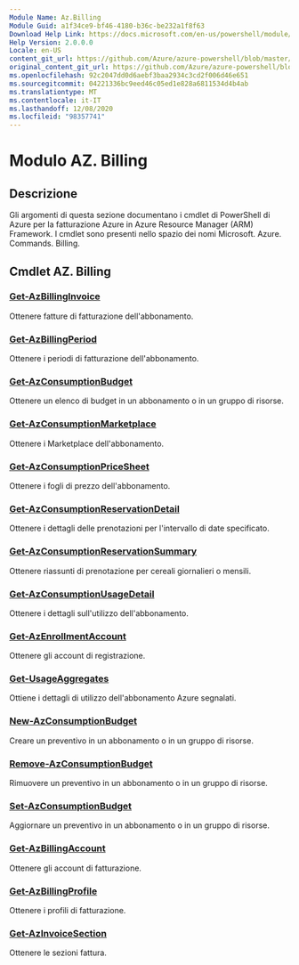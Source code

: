 ```yaml
---
Module Name: Az.Billing
Module Guid: a1f34ce9-bf46-4180-b36c-be232a1f8f63
Download Help Link: https://docs.microsoft.com/en-us/powershell/module/az.billing
Help Version: 2.0.0.0
Locale: en-US
content_git_url: https://github.com/Azure/azure-powershell/blob/master/src/Billing/Billing/help/Az.Billing.md
original_content_git_url: https://github.com/Azure/azure-powershell/blob/master/src/Billing/Billing/help/Az.Billing.md
ms.openlocfilehash: 92c2047dd0d6aebf3baa2934c3cd2f006d46e651
ms.sourcegitcommit: 04221336bc9eed46c05ed1e828a6811534d4b4ab
ms.translationtype: MT
ms.contentlocale: it-IT
ms.lasthandoff: 12/08/2020
ms.locfileid: "98357741"
---
```

# Modulo AZ. Billing
## Descrizione
Gli argomenti di questa sezione documentano i cmdlet di PowerShell di Azure per la fatturazione Azure in Azure Resource Manager (ARM) Framework. I cmdlet sono presenti nello spazio dei nomi Microsoft. Azure. Commands. Billing.

## Cmdlet AZ. Billing
### [Get-AzBillingInvoice](Get-AzBillingInvoice.md)
Ottenere fatture di fatturazione dell'abbonamento.

### [Get-AzBillingPeriod](Get-AzBillingPeriod.md)
Ottenere i periodi di fatturazione dell'abbonamento.

### [Get-AzConsumptionBudget](Get-AzConsumptionBudget.md)
Ottenere un elenco di budget in un abbonamento o in un gruppo di risorse.

### [Get-AzConsumptionMarketplace](Get-AzConsumptionMarketplace.md)
Ottenere i Marketplace dell'abbonamento.

### [Get-AzConsumptionPriceSheet](Get-AzConsumptionPriceSheet.md)
Ottenere i fogli di prezzo dell'abbonamento.

### [Get-AzConsumptionReservationDetail](Get-AzConsumptionReservationDetail.md)
Ottenere i dettagli delle prenotazioni per l'intervallo di date specificato.

### [Get-AzConsumptionReservationSummary](Get-AzConsumptionReservationSummary.md)
Ottenere riassunti di prenotazione per cereali giornalieri o mensili.

### [Get-AzConsumptionUsageDetail](Get-AzConsumptionUsageDetail.md)
Ottenere i dettagli sull'utilizzo dell'abbonamento.

### [Get-AzEnrollmentAccount](Get-AzEnrollmentAccount.md)
Ottenere gli account di registrazione.

### [Get-UsageAggregates](Get-UsageAggregates.md)
Ottiene i dettagli di utilizzo dell'abbonamento Azure segnalati.

### [New-AzConsumptionBudget](New-AzConsumptionBudget.md)
Creare un preventivo in un abbonamento o in un gruppo di risorse.

### [Remove-AzConsumptionBudget](Remove-AzConsumptionBudget.md)
Rimuovere un preventivo in un abbonamento o in un gruppo di risorse.

### [Set-AzConsumptionBudget](Set-AzConsumptionBudget.md)
Aggiornare un preventivo in un abbonamento o in un gruppo di risorse.

### [Get-AzBillingAccount](Get-AzBillingAccount.md)
Ottenere gli account di fatturazione.

### [Get-AzBillingProfile](Get-AzBillingProfile.md)
Ottenere i profili di fatturazione.

### [Get-AzInvoiceSection](Get-AzInvoiceSection.md)
Ottenere le sezioni fattura.

